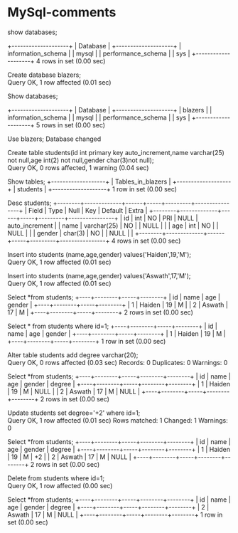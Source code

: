 # MySql-comments

show databases;

+--------------------+
| Database           |
+--------------------+
| information_schema |
| mysql              |
| performance_schema |
| sys                |
+--------------------+
4 rows in set (0.00 sec)

Create database blazers;<br>
Query OK, 1 row affected (0.01 sec)

 Show databases;

+--------------------+
| Database           |
+--------------------+
| blazers            |
| information_schema |
| mysql              |
| performance_schema |
| sys                |
+--------------------+
5 rows in set (0.00 sec)


Use blazers;
  Database changed

Create table students(id int primary key auto_increment,name varchar(25) not null,age int(2) not null,gender char(3)not null);<br>
   Query OK, 0 rows affected, 1 warning (0.04 sec)


Show tables;
+-------------------+
| Tables_in_blazers |
+-------------------+
| students          |
+-------------------+
1 row in set (0.00 sec)


Desc students;
+--------+-------------+------+-----+---------+----------------+
| Field  | Type        | Null | Key | Default | Extra          |
+--------+-------------+------+-----+---------+----------------+
| id     | int         | NO   | PRI | NULL    | auto_increment |
| name   | varchar(25) | NO   |     | NULL    |                |
| age    | int         | NO   |     | NULL    |                |
| gender | char(3)     | NO   |     | NULL    |                |
+--------+-------------+------+-----+---------+----------------+
4 rows in set (0.00 sec)


Insert into students (name,age,gender) values('Haiden',19,'M');<br>
    Query OK, 1 row affected (0.01 sec)


Insert into students (name,age,gender) values('Aswath',17,'M');<br>
    Query OK, 1 row affected (0.01 sec)


Select *from students;
+----+--------+-----+--------+
| id | name   | age | gender |
+----+--------+-----+--------+
|  1 | Haiden |  19 | M      |
|  2 | Aswath |  17 | M      |
+----+--------+-----+--------+
2 rows in set (0.00 sec)


Select * from students where id=1;
+----+--------+-----+--------+
| id | name   | age | gender |
+----+--------+-----+--------+
|  1 | Haiden |  19 | M      |
+----+--------+-----+--------+
1 row in set (0.00 sec)


Alter table students add degree varchar(20);<br>
    Query OK, 0 rows affected (0.03 sec)
    Records: 0  Duplicates: 0  Warnings: 0


Select *from students;
+----+--------+-----+--------+--------+
| id | name   | age | gender | degree |
+----+--------+-----+--------+--------+
|  1 | Haiden |  19 | M      | NULL   |
|  2 | Aswath |  17 | M      | NULL   |
+----+--------+-----+--------+--------+
2 rows in set (0.00 sec)


Update students set degree='+2' where id=1;<br>
    Query OK, 1 row affected (0.01 sec)
    Rows matched: 1  Changed: 1  Warnings: 0


Select *from students;
+----+--------+-----+--------+--------+
| id | name   | age | gender | degree |
+----+--------+-----+--------+--------+
|  1 | Haiden |  19 | M      | +2     |
|  2 | Aswath |  17 | M      | NULL   |
+----+--------+-----+--------+--------+
2 rows in set (0.00 sec)


Delete from students where id=1;<br>
    Query OK, 1 row affected (0.00 sec)


Select *from students;
+----+--------+-----+--------+--------+
| id | name   | age | gender | degree |
+----+--------+-----+--------+--------+
|  2 | Aswath |  17 | M      | NULL   |
+----+--------+-----+--------+--------+
1 row in set (0.00 sec)
















  

